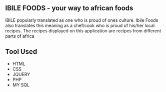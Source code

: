 ## IBILE FOODS  - your way to african foods

IBILE popularly translated as one who is proud of ones culture. Ibile Foods also translates this meaning as a chef/cook who is proud of his/her local recipes. The recipes displayed on this application are recipes from different parts of africa

## Tool Used
- HTML
- CSS 
- JQUERY 
- PHP 
- MY SQL 
